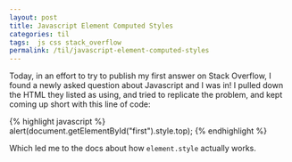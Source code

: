 ```yaml
---
layout: post
title: Javascript Element Computed Styles
categories: til
tags:  js css stack_overflow
permalink: /til/javascript-element-computed-styles
---
```

Today, in an effort to try to publish my first answer on Stack Overflow, I found a newly asked question about Javascript and I was in! I pulled down the HTML they listed as using, and tried to replicate the problem, and kept coming up short with this line of code:

{% highlight javascript %}
  alert(document.getElementById("first").style.top);
{% endhighlight %}

Which led me to the docs about how `element.style` actually works.
